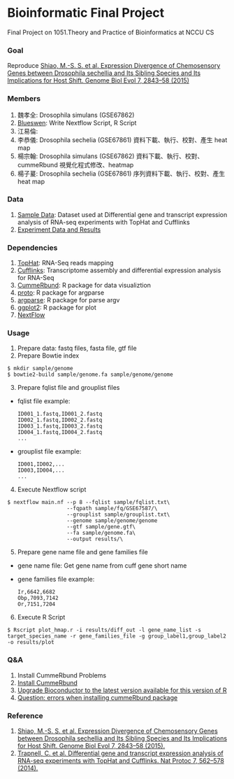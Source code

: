 # Bioinformatic Final Project
Final Project on 1051.​Theory and Practice of Bioinformatics at NCCU CS

### Goal
Reproduce [Shiao, M.-S. S. et al. Expression Divergence of Chemosensory Genes between Drosophila sechellia and Its Sibling Species and Its Implications for Host Shift. Genome Biol Evol 7, 2843–58 (2015)](https://www.ncbi.nlm.nih.gov/pubmed/26430061)

### Members
1. 魏孝全: Drosophila simulans (GSE67862)
2. [Blueswen](https://github.com/Blueswen): Write Nextflow Script, R Script
3. 江易倫:
4. 李恭儀: Drosophila sechelia (GSE67861) 資料下載、執行、校對、產生 heat map
5. 楊宗翰: Drosophila simulans (GSE67862) 資料下載、執行、校對、cummeRbund 視覺化程式修改、heatmap
6. 楊子萲: Drosophila sechelia (GSE67861) 序列資料下載、執行、校對、產生 heat map

### Data
1. [Sample Data](https://drive.google.com/open?id=0BzrrKiA0aYbbNUljM0d0Unk2N1U): Dataset used at Differential gene and transcript expression analysis of RNA-seq experiments with TopHat and Cufflinks
2. [Experiment Data and Results](https://drive.google.com/drive/folders/0B6ckDKQ9DXOjSzZPcmhRV0Nad28?usp=sharing)

### Dependencies
1. [TopHat](https://ccb.jhu.edu/software/tophat/index.shtml): RNA-Seq reads mapping
2. [Cufflinks](http://cole-trapnell-lab.github.io/cufflinks/): Transcriptome assembly and differential expression analysis for RNA-Seq
3. [CummeRbund](http://compbio.mit.edu/cummeRbund/): R package for data visualiztion
4. [proto](https://cran.r-project.org/web/packages/proto/index.html): R package for argparse
5. [argparse](https://cran.r-project.org/web/packages/argparse/index.html): R package for parse argv
6. [ggplot2](https://cran.r-project.org/web/packages/ggplot2/index.html): R package for plot
6. [NextFlow](https://www.nextflow.io/)

### Usage
1. Prepare data: fastq files, fasta file, gtf file
2. Prepare Bowtie index

  ```
  $ mkdir sample/genome
  $ bowtie2-build sample/genome.fa sample/genome/genome
  ```
3. Prepare fqlist file and grouplist files
  * fqlist file example:

    ```
    ID001_1.fastq,ID001_2.fastq
    ID002_1.fastq,ID002_2.fastq
    ID003_1.fastq,ID003_2.fastq
    ID004_1.fastq,ID004_2.fastq
    ...
    ```
  * grouplist file example:

    ```
    ID001,ID002,...
    ID003,ID004,...
    ...
    ```
4. Execute Nextflow script

  ```
  $ nextflow main.nf --p 8 --fqlist sample/fqlist.txt\
                     --fqpath sample/fq/GSE67587/\
                     --grouplist sample/grouplist.txt\
                     --genome sample/genome/genome
                     --gtf sample/gene.gtf\
                     --fa sample/genome.fa\
                     --output results/\
  ```
5. Prepare gene name file and gene families file
  * gene name file: Get gene name from cuff gene short name
  * gene families file example:

    ```
    Ir,6642,6682
    Obp,7093,7142
    Or,7151,7204
    ```
6. Execute R Script

  ```
  $ Rscript plot_hmap.r -i results/diff_out -l gene_name_list -s target_species_name -r gene_families_file -g group_label1,group_label2 -o results/plot
  ```

### Q&A
1. Install CummeRbund Problems
  1. [Install  CummeRbund](https://bioconductor.org/packages/release/bioc/html/cummeRbund.html)
  2. [Upgrade Bioconductor to the latest version available for this version of R](https://rdrr.io/bioc/BiocInstaller/man/BiocUpgrade.html)
  3. [Question: errors when installing cummeRbund package](https://support.bioconductor.org/p/61555/)

### Reference
1. [Shiao, M.-S. S. et al. Expression Divergence of Chemosensory Genes between Drosophila sechellia and Its Sibling Species and Its Implications for Host Shift. Genome Biol Evol 7, 2843–58 (2015).](https://www.ncbi.nlm.nih.gov/pubmed/26430061)
2. [Trapnell, C. et al. Differential gene and transcript expression analysis of RNA-seq experiments with TopHat and Cufflinks. Nat Protoc 7, 562–578 (2014).](http://www.nature.com/nprot/journal/v7/n3/full/nprot.2012.016.html)
